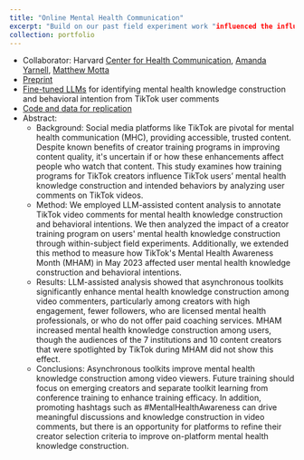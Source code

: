 ```yaml
---
title: "Online Mental Health Communication"
excerpt: "Build on our past field experiment work "influenced the influencers" that found content creator training promote evidence-based mental health communication online. Now, we find that exposure to that content improves mental health discourse for TikTok users."
collection: portfolio
---
```


- Collaborator: Harvard [Center for Health Communication](https://www.hsph.harvard.edu/chc/), [Amanda Yarnell](https://www.hsph.harvard.edu/chc/people/amanda-yarnell/), [Matthew Motta](https://www.bu.edu/sph/profile/matthew-motta/) 
- [Preprint](https://osf.io/preprints/socarxiv/p65nv)
- [Fine-tuned LLMs](https://huggingface.co/chc-harvard) for identifying mental health knowledge construction and behavioral intention from TikTok user comments
- [Code and data for replication](https://osf.io/vbkh8/)
- Abstract: 
  - Background: Social media platforms like TikTok are pivotal for mental health communication (MHC), providing accessible, trusted content. Despite known benefits of creator training programs in improving content quality, it's uncertain if or how these enhancements affect people who watch that content. This study examines how training programs for TikTok creators influence TikTok users’ mental health knowledge construction and intended behaviors by analyzing user comments on TikTok videos.
  - Method: We employed LLM-assisted content analysis to annotate TikTok video comments for mental health knowledge construction and behavioral intentions. We then analyzed the impact of a creator training program on users' mental health knowledge construction through within-subject field experiments. Additionally, we extended this method to measure how TikTok's Mental Health Awareness Month (MHAM) in May 2023 affected user mental health knowledge construction and behavioral intentions.
  - Results: LLM-assisted analysis showed that asynchronous toolkits significantly enhance mental health knowledge construction among video commenters, particularly among creators with high engagement, fewer followers, who are licensed mental health professionals, or  who do not offer paid coaching services. MHAM increased mental health knowledge construction among users, though the audiences of the 7 institutions and 10 content creators that were spotlighted by TikTok during MHAM did not show this effect.
  - Conclusions: Asynchronous toolkits improve mental health knowledge construction among video viewers. Future training should focus on emerging creators and separate toolkit learning from conference training to enhance training efficacy. In addition, promoting hashtags such as #MentalHealthAwareness can drive meaningful discussions and knowledge construction in video comments, but there is an opportunity for platforms to refine their creator selection criteria to improve on-platform mental health knowledge construction.

